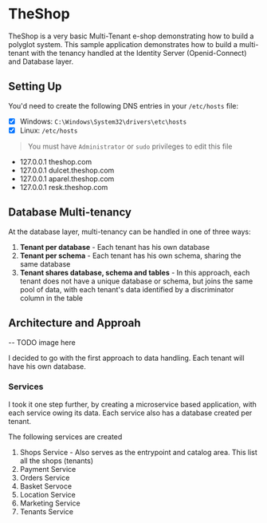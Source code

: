 # TheShop

TheShop is a very basic Multi-Tenant e-shop demonstrating how to build a polyglot system.
This sample application demonstrates how to build a multi-tenant with the tenancy handled
at the Identity Server (Openid-Connect) and Database layer.

## Setting Up

You'd need to create the following DNS entries in your `/etc/hosts` file:

- [x] Windows: `C:\Windows\System32\drivers\etc\hosts`
- [x] Linux:   `/etc/hosts`

> You must have `Administrator` or `sudo` privileges to edit this file

- 127.0.0.1       theshop.com
- 127.0.0.1       dulcet.theshop.com
- 127.0.0.1       aparel.theshop.com
- 127.0.0.1       resk.theshop.com

## Database Multi-tenancy

At the database layer, multi-tenancy can be handled in one of three ways:

1. **Tenant per database** - Each tenant has his own database
2. **Tenant per schema** - Each tenant has his own schema, sharing the same database
3. **Tenant shares database, schema and tables** - In this approach, each tenant does not have a unique
   database or schema, but joins the same pool of data, with each tenant's data identified by a
   discriminator column in the table

## Architecture and Approah

-- TODO image here

I decided to go with the first approach to data handling. Each tenant will have his own database.

### Services

I took it one step further, by creating a microservice based application, with each service owing its
data. Each service also has a database created per tenant.

The following services are created

1. Shops Service - Also serves as the entrypoint and catalog area. This list all the shops (tenants)
2. Payment Service
3. Orders Service
4. Basket Servoce
5. Location Service
6. Marketing Service
7. Tenants Service
